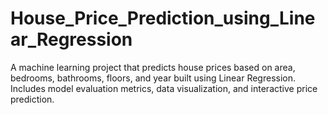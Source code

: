 # House_Price_Prediction_using_Linear_Regression
A machine learning project that predicts house prices based on area, bedrooms, bathrooms, floors, and year built using Linear Regression. Includes model evaluation metrics, data visualization, and interactive price prediction.
